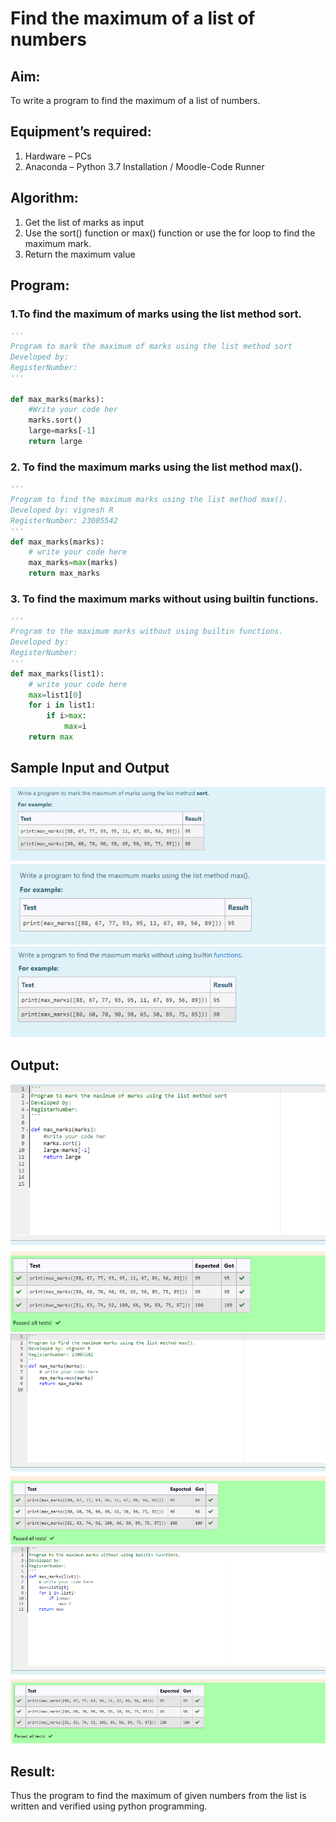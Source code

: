 # Find the maximum of a list of numbers
## Aim:
To write a program to find the maximum of a list of numbers.
## Equipment’s required:
1.	Hardware – PCs
2.	Anaconda – Python 3.7 Installation / Moodle-Code Runner
## Algorithm:
1.	Get the list of marks as input
2.	Use the sort() function or max() function or use the for loop to find the maximum mark.
3.	Return the maximum value
## Program:

### 1.To find the maximum of marks using the list method sort.
```Python
''' 
Program to mark the maximum of marks using the list method sort
Developed by: 
RegisterNumber: 
'''

def max_marks(marks):
    #Write your code her
    marks.sort()
    large=marks[-1]
    return large

```
### 2. To find the maximum marks using the list method max().
```Python
''' 
Program to find the maximum marks using the list method max().
Developed by: vignesh R 
RegisterNumber: 23005542
'''
def max_marks(marks):
    # write your code here
    max_marks=max(marks)
    return max_marks


```

### 3. To find the maximum marks without using builtin functions.
```Python
''' 
Program to the maximum marks without using builtin functions.
Developed by: 
RegisterNumber: 
'''
def max_marks(list1):
    # write your code here
    max=list1[0]
    for i in list1:
        if i>max:
            max=i
    return max


```
## Sample Input and Output
![](3a-q1.png)
![](3q-2.png)
![](3q-3.png)
## Output:
![output](./3a-1.png) 
![output](./3a-2.png) 
![output](./3a-3.png) 

## Result:
Thus the program to find the maximum of given numbers from the list is written and verified using python programming.